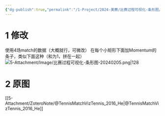 ```yaml
---
{"dg-publish":true,"permalink":"/1-Project/2024-美赛/比赛过程可视化-条形图/"}
---
```


# 1 修改
使用4场match的数据（大概就行，可微改）
在每个小矩形下面加Momentum的条子，类似下面这种（和为1，拼在一起）
![5-Attachment/Image/比赛过程可视化-条形图-20240205.png|128](/img/user/5-Attachment/Image/%E6%AF%94%E8%B5%9B%E8%BF%87%E7%A8%8B%E5%8F%AF%E8%A7%86%E5%8C%96-%E6%9D%A1%E5%BD%A2%E5%9B%BE-20240205.png)
# 2 原图
[[5-Attachment/ZoteroNote/@TennisMatchVizTennis_2016_He\|@TennisMatchVizTennis_2016_He]]
